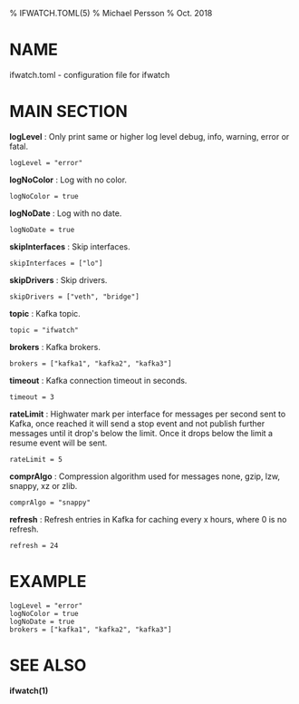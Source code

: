 % IFWATCH.TOML(5)
% Michael Persson
% Oct. 2018

# NAME

ifwatch.toml - configuration file for ifwatch

# MAIN SECTION

**logLevel**
: Only print same or higher log level debug, info, warning, error or fatal.

```
logLevel = "error"
```

**logNoColor**
: Log with no color.

```
logNoColor = true
```

**logNoDate**
: Log with no date.

```
logNoDate = true
```

**skipInterfaces**
: Skip interfaces.

```
skipInterfaces = ["lo"]
```

**skipDrivers**
: Skip drivers.

```
skipDrivers = ["veth", "bridge"]
```

**topic**
: Kafka topic.

```
topic = "ifwatch"
```

**brokers**
: Kafka brokers.

```
brokers = ["kafka1", "kafka2", "kafka3"]
```

**timeout**
: Kafka connection timeout in seconds.

```
timeout = 3
```

**rateLimit**
: Highwater mark per interface for messages per second sent to Kafka, once reached it will send a stop event and not publish further messages until it drop's below the limit. Once it drops below the limit a resume event will be sent.

```
rateLimit = 5
```

**comprAlgo**
: Compression algorithm used for messages none, gzip, lzw, snappy, xz or zlib.

```
comprAlgo = "snappy"
```

**refresh**
: Refresh entries in Kafka for caching every x hours, where 0 is no refresh.

```
refresh = 24
```

# EXAMPLE

```
logLevel = "error"
logNoColor = true
logNoDate = true
brokers = ["kafka1", "kafka2", "kafka3"]
```

# SEE ALSO

**ifwatch(1)**
